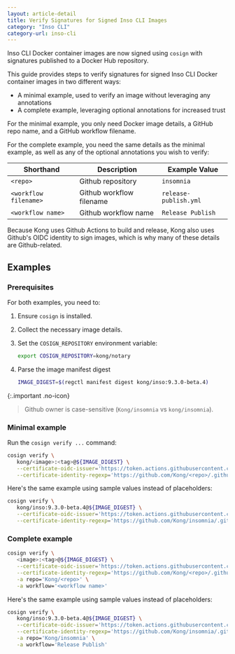 ```yaml
---
layout: article-detail
title: Verify Signatures for Signed Inso CLI Images
category: "Inso CLI"
category-url: inso-cli
---
```


Inso CLI Docker container images are now signed using `cosign` with signatures published to a Docker Hub repository.

This guide provides steps to verify signatures for signed Inso CLI Docker container images in two different ways:

* A minimal example, used to verify an image without leveraging any annotations
* A complete example, leveraging optional annotations for increased trust

For the minimal example, you only need Docker image details, a GitHub repo name, and a GitHub workflow filename.

For the complete example, you need the same details as the minimal example, as well as any of the optional annotations you wish to verify:

| Shorthand | Description | Example Value |
|---|---|---|
| `<repo>` | Github repository | `insomnia` |
| `<workflow filename>` | Github workflow filename | `release-publish.yml` |
| `<workflow name>` | Github workflow name | `Release Publish` |

Because Kong uses Github Actions to build and release, Kong also uses Github's OIDC identity to sign images, which is why many of these details are Github-related.

## Examples

### Prerequisites

For both examples, you need to:

1. Ensure `cosign` is installed.

2. Collect the necessary image details.

3. Set the `COSIGN_REPOSITORY` environment variable:

   ```sh
   export COSIGN_REPOSITORY=kong/notary
   ```

4. Parse the image manifest digest
    ```sh
   IMAGE_DIGEST=$(regctl manifest digest kong/inso:9.3.0-beta.4)
   ```

{:.important .no-icon}
> Github owner is case-sensitive (`Kong/insomnia` vs `kong/insomnia`).

### Minimal example

Run the `cosign verify ...` command:

```sh
cosign verify \
   kong/<image>:<tag>@${IMAGE_DIGEST} \
   --certificate-oidc-issuer='https://token.actions.githubusercontent.com' \
   --certificate-identity-regexp='https://github.com/Kong/<repo>/.github/workflows/<workflow filename>'
```

Here's the same example using sample values instead of placeholders:

```sh
cosign verify \
   kong/inso:9.3.0-beta.4@${IMAGE_DIGEST} \
   --certificate-oidc-issuer='https://token.actions.githubusercontent.com' \
   --certificate-identity-regexp='https://github.com/Kong/insomnia/.github/workflows/release-publish.yml'
```

### Complete example

```sh
cosign verify \
   <image>:<tag>@${IMAGE_DIGEST} \
   --certificate-oidc-issuer='https://token.actions.githubusercontent.com' \
   --certificate-identity-regexp='https://github.com/Kong/<repo>/.github/workflows/<workflow filename>' \
   -a repo='Kong/<repo>' \
   -a workflow='<workflow name>'
```

Here's the same example using sample values instead of placeholders:

```sh
cosign verify \
   kong/inso:9.3.0-beta.4@${IMAGE_DIGEST} \
   --certificate-oidc-issuer='https://token.actions.githubusercontent.com' \
   --certificate-identity-regexp='https://github.com/Kong/insomnia/.github/workflows/release-publish.yml' \
   -a repo='Kong/insomnia' \
   -a workflow='Release Publish'
```
